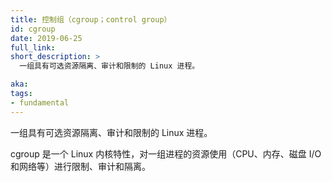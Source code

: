 ```yaml
---
title: 控制组（cgroup；control group）
id: cgroup
date: 2019-06-25
full_link:
short_description: >
  一组具有可选资源隔离、审计和限制的 Linux 进程。

aka:
tags:
- fundamental
---
```


一组具有可选资源隔离、审计和限制的 Linux 进程。


cgroup 是一个 Linux 内核特性，对一组进程的资源使用（CPU、内存、磁盘 I/O 和网络等）进行限制、审计和隔离。
